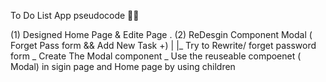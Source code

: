  
To Do List App  pseudocode  👩‍🚀

(1) Designed Home Page & Edite Page .
(2) ReDesgin Component Modal ( Forget Pass form && Add New Task +)
                         |
                         |_ Try to Rewrite/ forget password form
                          _ Create The Modal component
                          _ Use the reuseable compoenet ( Modal) in sigin page and Home page by using children 